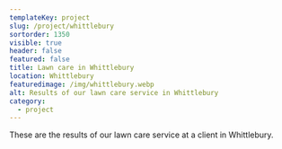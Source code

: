 ```yaml
---
templateKey: project
slug: /project/whittlebury
sortorder: 1350
visible: true
header: false
featured: false
title: Lawn care in Whittlebury
location: Whittlebury
featuredimage: /img/whittlebury.webp
alt: Results of our lawn care service in Whittlebury
category:
  - project
---
```

These are the results of our lawn care service at a client in Whittlebury.


